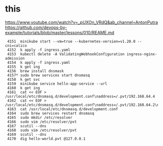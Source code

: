 # this 
https://www.youtube.com/watch?v=_pUXOn_VRdQ&ab_channel=AntonPutra
https://github.com/devops-by-example/tutorials/blob/master/lessons/010/REAME.md
```
 4151  minikube start --vm=true --kubernetes-version=v1.20.0 --cni=calico
 4152  k apply -f ingress.yaml
 4153  kubectl delete -A ValidatingWebhookConfiguration ingress-nginx-admission
 4154  k apply -f ingress.yaml
 4155  k get ing
 4156  brew install dnsmask
 4157* sudo brew services start dnsmasq
 4158  k get svc
 4159  minikube service hello-app-service --url
 4160  k get ing
 4161  cat << EOF > /usr/local/etc/dnsmasq.d/development.conf\naddress=/.pvt/192.168.64.4
 4162  cat << EOF > /usr/local/etc/dnsmasq.d/development.conf\naddress=/.pvt/192.168.64.2\nEOF
 4163  cat /usr/local/etc/dnsmasq.d/development.conf
 4164  sudo brew services restart dnsmasq
 4165  sudo mkdir /etc/resolver
 4166  sudo vim /etc/resolver/pvt
 4167  scutil --dns
 4168  sudo vim /etc/resolver/pvt
 4169  scutil --dns
 4170  dig hello-world.pvt @127.0.0.1

```